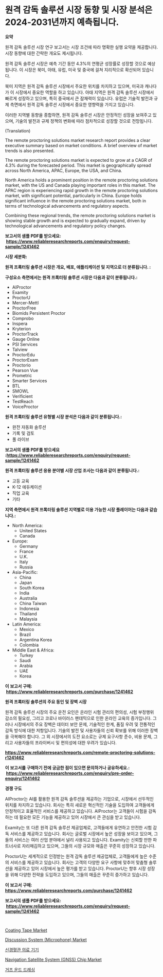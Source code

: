 <p><h1>원격 감독 솔루션 시장 동향 및 시장 분석은 2024-2031년까지 예측됩니다.</h1></p><p><strong>요약</strong></p>
<p><p>원격 감독 솔루션 시장 연구 보고서는 시장 조건에 따라 명확한 실행 요약을 제공합니다. 시장 동향에 대한 간략한 개요도 제시됩니다.</p><p>원격 감독 솔루션 시장은 예측 기간 동안 4.3%의 연평균 성장률로 성장할 것으로 예상됩니다. 이 시장은 북미, 아태, 유럽, 미국 및 중국에 걸쳐 지리적으로 확산되어 있습니다.</p><p>북미 지역은 원격 감독 솔루션 시장에서 주요한 위치를 차지하고 있으며, 미국과 캐나다가 이 시장에서 중요한 역할을 하고 있습니다. 아태 지역은 원격 감독 솔루션 시장에서 빠르게 성장하고 있으며, 특히 중국에서 큰 잠재력이 있습니다. 유럽은 기술적 발전과 규제 측면에서 원격 감독 솔루션 시장에서 중요한 영향력을 가지고 있습니다.</p><p>이러한 지역별 동향을 종합하면, 원격 감독 솔루션 시장은 안정적인 성장을 보여주고 있으며, 기술의 발전과 규제 정책의 변화에 따라 점차적으로 성장할 것으로 전망됩니다.</p><p>(Translation)</p><p>The remote proctoring solutions market research report provides a clear executive summary based on market conditions. A brief overview of market trends is also presented.</p><p>The remote proctoring solutions market is expected to grow at a CAGR of 4.3% during the forecasted period. This market is geographically spread across North America, APAC, Europe, the USA, and China.</p><p>North America holds a prominent position in the remote proctoring solutions market, with the US and Canada playing important roles in this market. The APAC region is experiencing rapid growth in the remote proctoring solutions market, with significant potential, particularly in China. Europe holds significant influence in the remote proctoring solutions market, both in terms of technological advancements and regulatory aspects.</p><p>Combining these regional trends, the remote proctoring solutions market is showing stable growth and is expected to gradually expand, driven by technological advancements and regulatory policy changes.</p></p>
<p><strong>보고서의 샘플 PDF를 받으세요: &nbsp;<a href="https://www.reliableresearchreports.com/enquiry/request-sample/1241462">https://www.reliableresearchreports.com/enquiry/request-sample/1241462</a></strong></p>
<p><strong>시장 세분화:</strong></p>
<p><strong> 원격 프록터링 솔루션 시장은 개요, 배포, 애플리케이션 및 지역으로 더 분류됩니다. :</strong></p>
<p><strong>구성요소 측면에서는 원격 프록터링 솔루션 시장은 다음과 같이 분류됩니다.:</strong></p>
<p><ul><li>AIProctor</li><li>Examity</li><li>ProctorU</li><li>Mercer-Mettl</li><li>ProctorFree</li><li>Biomids Persistent Proctor</li><li>Comprobo</li><li>Inspera</li><li>Kryterion</li><li>ProctorTrack</li><li>Gauge Online</li><li>PSI Services</li><li>Talview</li><li>ProctorEdu</li><li>ProctorExam</li><li>Proctorio</li><li>Pearson Vue</li><li>Prometric</li><li>Smarter Services</li><li>BTL</li><li>SMOWL</li><li>Verificient</li><li>TestReach</li><li>VoiceProctor</li></ul></p>
<p><strong> 원격 프록터링 솔루션 유형별 시장 분석은 다음과 같이 분류됩니다.:</strong></p>
<p><ul><li>완전 자동화 솔루션</li><li>기록 및 검토</li><li>풀 라이브</li></ul></p>
<p><strong>보고서의 샘플 PDF를 받으세요 :<a href="https://www.reliableresearchreports.com/enquiry/request-sample/1241462">https://www.reliableresearchreports.com/enquiry/request-sample/1241462</a></strong></p>
<p><strong> 원격 프록터링 솔루션 응용 분야별 시장 산업 조사는 다음과 같이 분류됩니다.:</strong></p>
<p><ul><li>고등 교육</li><li>K-12 에듀케이션</li><li>직업 교육</li><li>기타</li></ul></p>
<p><strong>지역 측면에서 원격 프록터링 솔루션 지역별로 이용 가능한 시장 플레이어는 다음과 같습니다.:</strong></p>
<p><ul>
    <li>
        North America:
        <ul>
            <li>United States</li>
            <li>Canada</li>
        </ul>
    </li>
    <li>
        Europe:
        <ul>
            <li>Germany</li>
            <li>France</li>
            <li>U.K.</li>
            <li>Italy</li>
            <li>Russia</li>
        </ul>
    </li>
    <li>
        Asia-Pacific:
        <ul>
            <li>China</li>
            <li>Japan</li>
            <li>South Korea</li>
            <li>India</li>
            <li>Australia</li>
            <li>China Taiwan</li>
            <li>Indonesia</li>
            <li>Thailand</li>
            <li>Malaysia</li>
        </ul>
    </li>
    <li>
        Latin America:
        <ul>
            <li>Mexico</li>
            <li>Brazil</li>
            <li>Argentina Korea</li>
            <li>Colombia</li>
        </ul>
    </li>
    <li>
        Middle East & Africa:
        <ul>
            <li>Turkey</li>
            <li>Saudi</li>
            <li>Arabia</li>
            <li>UAE</li>
            <li>Korea</li>
        </ul>
    </li>
    </ul></p>
<p><strong>이 보고서 구매: &nbsp;<a href="https://www.reliableresearchreports.com/purchase/1241462">https://www.reliableresearchreports.com/purchase/1241462</a></strong></p>
<p><strong>원격 프록터링 솔루션의 주요 동인 및 장벽 시장</strong></p>
<p><p>원격 감독 솔루션 시장의 주요 운전 요인은 온라인 시험 관리의 편의성, 시험 부정행위 감소의 필요성, 그리고 코로나 바이러스 팬데믹으로 인한 온라인 교육의 증가입니다. 그러나 시장에서의 주요 장벽은 데이터 보안 문제, 기술적인 한계, 품질 우려 및 전통적인 감독 방식에 대한 저항입니다. 기술의 발전 및 사용자들의 신뢰 확보를 위해 이러한 장벽을 극복해야 합니다. 그 외 시장에서의 도전 요소로는 규제 요구사항 준수, 비용 문제, 그리고 사용자들의 프라이버시 및 편의성에 대한 우려가 있습니다.</p></p>
<p><strong><a href="https://www.reliableresearchreports.com/remote-proctoring-solutions-r1241462">https://www.reliableresearchreports.com/remote-proctoring-solutions-r1241462</a></strong></p>
<p><strong>이 보고서를 구매하기 전에 궁금한 점이 있으면 문의하거나 공유하세요.: &nbsp;<a href="https://www.reliableresearchreports.com/enquiry/pre-order-enquiry/1241462">https://www.reliableresearchreports.com/enquiry/pre-order-enquiry/1241462</a></strong></p>
<p><strong>경쟁 구도</strong></p>
<p><p>AIProctor는 AI를 활용한 원격 감독 솔루션을 제공하는 기업으로, 시장에서 선두적인 위치를 차지하고 있습니다. 회사는 특히 새로운 혁신적인 기술을 도입하여 고객들에게 안정적이고 효율적인 서비스를 제공하고 있습니다. AIProctor는 고객들이 시험을 감독하는 데 필요한 모든 기능을 제공하고 있어 시장에서 큰 관심을 받고 있습니다.</p><p>Examity는 또 다른 원격 감독 솔루션 제공업체로, 고객들에게 유연하고 안전한 시험 감독 서비스를 제공하고 있습니다. 회사는 글로벌 시장에서 높은 성장을 보이고 있으며, 그들의 서비스는 여러 산업 분야에서 널리 사용되고 있습니다. Examity는 신뢰할 만한 파트너사로 자리매김하고 있으며, 그들의 시장 규모와 매출은 꾸준히 성장하고 있습니다.</p><p>ProctorU는 세계적으로 인정받는 원격 감독 솔루션 제공업체로, 고객들에게 높은 수준의 서비스를 제공하고 있습니다. 회사는 고객의 다양한 요구 사항에 맞추어 맞춤형 솔루션을 제공하고 있어 시장에서 높은 평가를 받고 있습니다. ProctorU는 향후 시장 성장을 위해 다양한 전략을 도입하고 있으며, 그들의 매출은 꾸준히 증가하고 있습니다.</p></p>
<p><strong>이 보고서 구매: &nbsp; <a href="https://www.reliableresearchreports.com/purchase/1241462">https://www.reliableresearchreports.com/purchase/1241462</a></strong></p>
<p><strong>보고서의 샘플 PDF를 받으세요: &nbsp;<a href="https://www.reliableresearchreports.com/enquiry/request-sample/1241462">https://www.reliableresearchreports.com/enquiry/request-sample/1241462</a></strong><strong></strong></p>
<p>&nbsp;</p>
<p><p><a href="https://issuu.com/reportprime-2/docs/coating-tape-market-size-2030.pptx">Coating Tape Market</a></p><p><a href="https://github.com/prosalinda88/Market-Research-Report-List-3/blob/main/discussion-system-microphone-market.md">Discussion System (Microphone) Market</a></p><p><a href="https://github.com/vsoq0zknh59/Market-Research-Report-List-1/blob/main/289246218710.md">신경혈관 의료 기기</a></p><p><a href="https://github.com/globismark/Market-Research-Report-List-2/blob/main/navigation-satellite-system-gnss-chip-market.md">Navigation Satellite System (GNSS) Chip Market</a></p><p><a href="https://github.com/Tristiarton768456/Market-Research-Report-List-1/blob/main/405273518711.md">거즈 운드 드레싱</a></p></p>